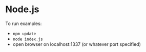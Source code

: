 # Node.js

To run examples:
- `npm update`
- `node index.js`
- open browser on localhost:1337 (or whatever port specified)
